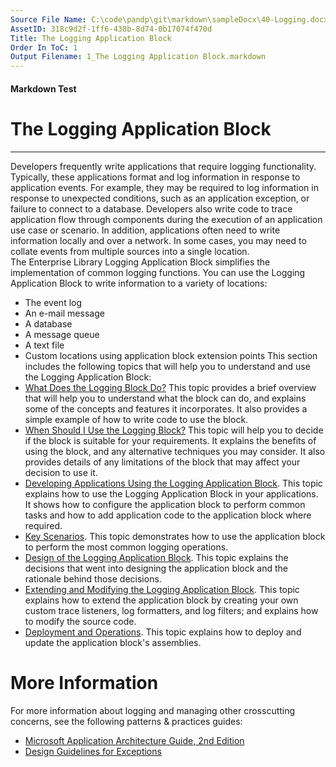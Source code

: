 ```yaml
---
Source File Name: C:\code\pandp\git\markdown\sampleDocx\40-Logging.docx
AssetID: 318c9d2f-1ff6-438b-8d74-0b17074f470d
Title: The Logging Application Block
Order In ToC: 1
Output Filename: 1_The Logging Application Block.markdown
---
```


#### Markdown Test ####
# The Logging Application Block #
----------

Developers frequently write applications that require logging functionality. Typically, these applications format and log information in response to application events. For example, they may be required to log information in response to unexpected conditions, such as an application exception, or failure to connect to a database. Developers also write code to trace application flow through components during the execution of an application use case or scenario. In addition, applications often need to write information locally and over a network. In some cases, you may need to collate events from multiple sources into a single location.   
The Enterprise Library Logging Application Block simplifies the implementation of common logging functions. You can use the Logging Application Block to write information to a variety of locations:  
+ The event log 
+ An e-mail message
+ A database 
+ A message queue 
+ A text file 
+ Custom locations using application block extension points
This section includes the following topics that will help you to understand and use the Logging Application Block:  
+ <a href="test-markdown_75d79ffd-f3cf-48e7-bcbe-03acedf87ac0.html" xmlns:dt="uuid:C2F41010-65B3-11d1-A29F-00AA00C14882" xmlns:xlink="http://www.w3.org/1999/xlink" xmlns:MSHelp="http://msdn.microsoft.com/mshelp">What Does the Logging Block Do?</a> This topic provides a brief overview that will help you to understand what the block can do, and explains some of the concepts and features it incorporates. It also provides a simple example of how to write code to use the block.
+ <a href="test-markdown_96dff44d-fb3e-4c3d-b6e4-948d0f8ac4f1.html" xmlns:dt="uuid:C2F41010-65B3-11d1-A29F-00AA00C14882" xmlns:xlink="http://www.w3.org/1999/xlink" xmlns:MSHelp="http://msdn.microsoft.com/mshelp">When Should I Use the Logging Block?</a> This topic will help you to decide if the block is suitable for your requirements. It explains the benefits of using the block, and any alternative techniques you may consider. It also provides details of any limitations of the block that may affect your decision to use it.
+ <a href="test-markdown_af68990c-87d7-4af5-bdb8-ad1f3d611075.html" xmlns:dt="uuid:C2F41010-65B3-11d1-A29F-00AA00C14882" xmlns:xlink="http://www.w3.org/1999/xlink" xmlns:MSHelp="http://msdn.microsoft.com/mshelp">Developing Applications Using the Logging Application Block</a>. This topic explains how to use the Logging Application Block in your applications. It shows how to configure the application block to perform common tasks and how to add application code to the application block where required. 
+ <a href="test-markdown_33d9998d-fa92-40b4-be49-7e28a72bd22c.html" xmlns:dt="uuid:C2F41010-65B3-11d1-A29F-00AA00C14882" xmlns:xlink="http://www.w3.org/1999/xlink" xmlns:MSHelp="http://msdn.microsoft.com/mshelp">Key Scenarios</a>. This topic demonstrates how to use the application block to perform the most common logging operations. 
+ <a href="test-markdown_47589a17-a0d7-4651-93e1-41b9bc975eb6.html" xmlns:dt="uuid:C2F41010-65B3-11d1-A29F-00AA00C14882" xmlns:xlink="http://www.w3.org/1999/xlink" xmlns:MSHelp="http://msdn.microsoft.com/mshelp">Design of the Logging Application Block</a>. This topic explains the decisions that went into designing the application block and the rationale behind those decisions. 
+ <a href="test-markdown_5d44c59c-4981-431a-aa38-5f466d4586c7.html" xmlns:dt="uuid:C2F41010-65B3-11d1-A29F-00AA00C14882" xmlns:xlink="http://www.w3.org/1999/xlink" xmlns:MSHelp="http://msdn.microsoft.com/mshelp">Extending and Modifying the Logging Application Block</a>. This topic explains how to extend the application block by creating your own custom trace listeners, log formatters, and log filters; and explains how to modify the source code. 
+ <a href="test-markdown_11aa70e5-da29-457d-8600-a7507ff538dd.html" xmlns:dt="uuid:C2F41010-65B3-11d1-A29F-00AA00C14882" xmlns:xlink="http://www.w3.org/1999/xlink" xmlns:MSHelp="http://msdn.microsoft.com/mshelp">Deployment and Operations</a>. This topic explains how to deploy and update the application block's assemblies. 
<a name="_Toc253064939" href="#" xmlns:xlink="http://www.w3.org/1999/xlink"><span /></a>

# More Information #
For more information about logging and managing other crosscutting concerns, see the following patterns &amp; practices guides:  
+ <a href="http://msdn.microsoft.com/en-us/library/dd673617.aspx" xmlns:dt="uuid:C2F41010-65B3-11d1-A29F-00AA00C14882" xmlns:xlink="http://www.w3.org/1999/xlink" xmlns:MSHelp="http://msdn.microsoft.com/mshelp">Microsoft Application Architecture Guide, 2nd Edition</a>
+ <a href="http://msdn.microsoft.com/en-us/library/ms229014(VS.80).aspx" xmlns:dt="uuid:C2F41010-65B3-11d1-A29F-00AA00C14882" xmlns:xlink="http://www.w3.org/1999/xlink" xmlns:MSHelp="http://msdn.microsoft.com/mshelp">Design Guidelines for Exceptions</a> 

